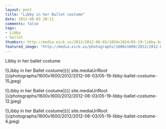 ```yaml
---
layout: post
title: "Libby in her Ballet costume"
date: 2012-06-03 20:11
comments: false
tags: 
- Libby
- ballet
thumbsrc: http://media.eick.us/2012/2012-06-03/1024x1024/05-19-libby-ballet-costume-12.jpeg
featured_image: "http://media.eick.us/photographs/1600x1600/2012/2012-06-03/05-19-libby-ballet-costume-15.jpeg"
---
```

Libby in her ballet costume



![Libby in her  Ballet costume]({{ site.mediaUrlRoot }}/photographs/1600x1600/2012/2012-06-03/05-19-libby-ballet-costume-15.jpeg)





![Libby in her  Ballet costume]({{ site.mediaUrlRoot }}/photographs/1600x1600/2012/2012-06-03/05-19-libby-ballet-costume-12.jpeg)





![Libby in her  Ballet costume]({{ site.mediaUrlRoot }}/photographs/1600x1600/2012/2012-06-03/05-19-libby-ballet-costume-4.jpeg)

